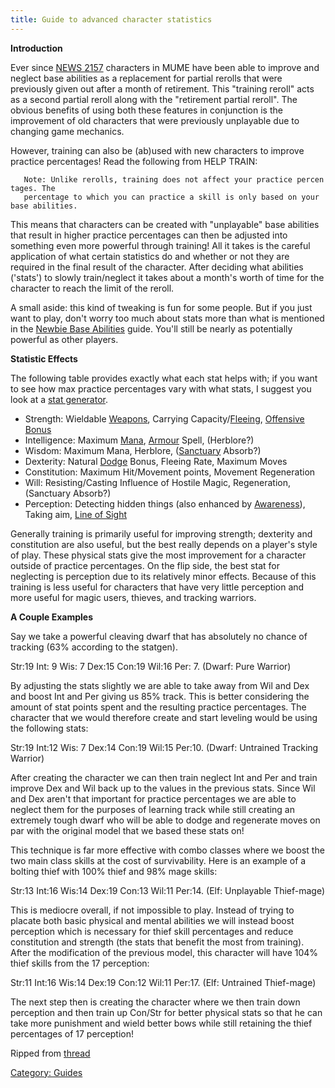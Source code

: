 ```yaml
---
title: Guide to advanced character statistics
---
```


**Introduction**

Ever since [NEWS 2157](http://mume.org/Import/News/2157.php) characters
in MUME have been able to improve and neglect base abilities as a
replacement for partial rerolls that were previously given out after a
month of retirement. This "training reroll" acts as a second partial
reroll along with the "retirement partial reroll". The obvious benefits
of using both these features in conjunction is the improvement of old
characters that were previously unplayable due to changing game
mechanics.

However, training can also be (ab)used with new characters to improve
practice percentages! Read the following from HELP TRAIN:

`   Note: Unlike rerolls, training does not affect your practice percentages. The`
`   percentage to which you can practice a skill is only based on your base abilities.`

This means that characters can be created with "unplayable" base
abilities that result in higher practice percentages can then be
adjusted into something even more powerful through training! All it
takes is the careful application of what certain statistics do and
whether or not they are required in the final result of the character.
After deciding what abilities ('stats') to slowly train/neglect it takes
about a month's worth of time for the character to reach the limit of
the reroll.

A small aside: this kind of tweaking is fun for some people. But if you
just want to play, don't worry too much about stats more than what is
mentioned in the [Newbie Base
Abilities](Newbie_Base_Abilities "wikilink") guide. You'll still be
nearly as potentially powerful as other players.

**Statistic Effects**

The following table provides exactly what each stat helps with; if you
want to see how max practice percentages vary with what stats, I suggest
you look at a [stat
generator](http://sites.google.com/site/jaharamume/index/stat-generator).

- Strength: Wieldable [Weapons](Weapon "wikilink"), Carrying
  Capacity/[Fleeing](Flee "wikilink"), [Offensive
  Bonus](Offensive_Bonus "wikilink")
- Intelligence: Maximum [Mana](Mana "wikilink"),
  [Armour](Armour "wikilink") Spell, (Herblore?)
- Wisdom: Maximum Mana, Herblore, ([Sanctuary](Sanctuary "wikilink")
  Absorb?)
- Dexterity: Natural [Dodge](Dodge "wikilink") Bonus, Fleeing Rate,
  Maximum Moves
- Constitution: Maximum Hit/Movement points, Movement Regeneration
- Will: Resisting/Casting Influence of Hostile Magic, Regeneration,
  (Sanctuary Absorb?)
- Perception: Detecting hidden things (also enhanced by
  [Awareness](Awareness "wikilink")), Taking aim, [Line of
  Sight](Line_of_Sight "wikilink")

Generally training is primarily useful for improving strength; dexterity
and constitution are also useful, but the best really depends on a
player's style of play. These physical stats give the most improvement
for a character outside of practice percentages. On the flip side, the
best stat for neglecting is perception due to its relatively minor
effects. Because of this training is less useful for characters that
have very little perception and more useful for magic users, thieves,
and tracking warriors.

**A Couple Examples**

Say we take a powerful cleaving dwarf that has absolutely no chance of
tracking (63% according to the statgen).

Str:19 Int: 9 Wis: 7 Dex:15 Con:19 Wil:16 Per: 7. (Dwarf: Pure Warrior)

By adjusting the stats slightly we are able to take away from Wil and
Dex and boost Int and Per giving us 85% track. This is better
considering the amount of stat points spent and the resulting practice
percentages. The character that we would therefore create and start
leveling would be using the following stats:

Str:19 Int:12 Wis: 7 Dex:14 Con:19 Wil:15 Per:10. (Dwarf: Untrained
Tracking Warrior)

After creating the character we can then train neglect Int and Per and
train improve Dex and Wil back up to the values in the previous stats.
Since Wil and Dex aren't that important for practice percentages we are
able to neglect them for the purposes of learning track while still
creating an extremely tough dwarf who will be able to dodge and
regenerate moves on par with the original model that we based these
stats on!

This technique is far more effective with combo classes where we boost
the two main class skills at the cost of survivability. Here is an
example of a bolting thief with 100% thief and 98% mage skills:

Str:13 Int:16 Wis:14 Dex:19 Con:13 Wil:11 Per:14. (Elf: Unplayable
Thief-mage)

This is mediocre overall, if not impossible to play. Instead of trying
to placate both basic physical and mental abilities we will instead
boost perception which is necessary for thief skill percentages and
reduce constitution and strength (the stats that benefit the most from
training). After the modification of the previous model, this character
will have 104% thief skills from the 17 perception:

Str:11 Int:16 Wis:14 Dex:19 Con:12 Wil:11 Per:17. (Elf: Untrained
Thief-mage)

The next step then is creating the character where we then train down
perception and then train up Con/Str for better physical stats so that
he can take more punishment and wield better bows while still retaining
the thief percentages of 17 perception!

Ripped from [thread](http://mume.org/forum/viewtopic.php?f=2&t=12)

[Category: Guides](Category:_Guides "wikilink")